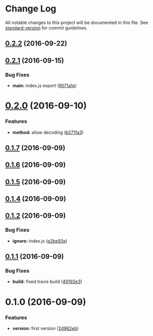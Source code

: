 # Change Log

All notable changes to this project will be documented in this file. See [standard-version](https://github.com/conventional-changelog/standard-version) for commit guidelines.

<a name="0.2.2"></a>
## [0.2.2](https://github.com/pixelass/abcq/compare/v0.2.1...v0.2.2) (2016-09-22)



<a name="0.2.1"></a>
## [0.2.1](https://github.com/pixelass/abcq/compare/v0.2.0...v0.2.1) (2016-09-15)


### Bug Fixes

* **main:** index.js export ([9071a1e](https://github.com/pixelass/abcq/commit/9071a1e))



<a name="0.2.0"></a>
# [0.2.0](https://github.com/pixelass/abcq/compare/v0.1.7...v0.2.0) (2016-09-10)


### Features

* **method:** allow decoding ([b271fa3](https://github.com/pixelass/abcq/commit/b271fa3))



<a name="0.1.7"></a>
## [0.1.7](https://github.com/pixelass/abcq/compare/v0.1.6...v0.1.7) (2016-09-09)



<a name="0.1.6"></a>
## [0.1.6](https://github.com/pixelass/abcq/compare/v0.1.5...v0.1.6) (2016-09-09)



<a name="0.1.5"></a>
## [0.1.5](https://github.com/pixelass/abcq/compare/v0.1.4...v0.1.5) (2016-09-09)



<a name="0.1.4"></a>
## [0.1.4](https://github.com/pixelass/abcq/compare/v0.1.2...v0.1.4) (2016-09-09)



<a name="0.1.2"></a>
## [0.1.2](https://github.com/pixelass/abcq/compare/v0.1.1...v0.1.2) (2016-09-09)


### Bug Fixes

* **ignore:** index.js ([e2be93e](https://github.com/pixelass/abcq/commit/e2be93e))



<a name="0.1.1"></a>
## [0.1.1](https://github.com/pixelass/abcq/compare/v0.1.0...v0.1.1) (2016-09-09)


### Bug Fixes

* **build:** fixed travis build ([49192e3](https://github.com/pixelass/abcq/commit/49192e3))



<a name="0.1.0"></a>
# 0.1.0 (2016-09-09)


### Features

* **version:** first version ([2d962eb](https://github.com/pixelass/abcq/commit/2d962eb))
